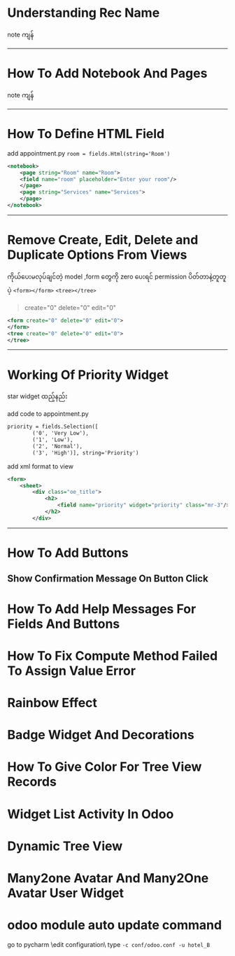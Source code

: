 
# Understanding Rec Name

note ကျန်

------------

# How To Add Notebook And Pages
note ကျန်

------------
# How To Define HTML Field

add appointment.py
`room = fields.Html(string='Room')`
```xml
<notebook>
	<page string="Room" name="Room">
	<field name="room" placeholder="Enter your room"/>
	</page>
	<page string="Services" name="Services">
	</page>
</notebook>
```
---------------

# Remove Create, Edit, Delete and Duplicate Options From Views 

ကိုယ်ပေးမလုပ်ချင်တဲ့ model ,form တွေကို zero ပေးရင် permission ပိတ်တာနဲ့တူတူပဲ့
`<form></form>` `<tree></tree>`

> create="0" delete="0" edit="0"

```xml
<form create="0" delete="0" edit="0">
</form>
<tree create="0" delete="0" edit="0">
</tree>
```

------------
# Working Of Priority Widget

star widget ထည့်နည်း

add code to appointment.py
```xml
priority = fields.Selection([
        ('0', 'Very Low'),
        ('1', 'Low'),
        ('2', 'Normal'),
        ('3', 'High')], string='Priority')
```
add xml format to view
```xml
<form>
	<sheet>
		<div class="oe_title">
			<h2>
				<field name="priority" widget="priority" class="mr-3"/>
			</h2>
		</div>
```

------------

# How To Add Buttons

## Show Confirmation Message On Button Click

# How To Add Help Messages For Fields And Buttons

# How To Fix Compute Method Failed To Assign Value Error

# Rainbow Effect

# Badge Widget And Decorations

# How To Give Color For Tree View Records

# Widget List Activity In Odoo

# Dynamic Tree View

# Many2one Avatar And Many2One Avatar User Widget 

# odoo module auto update command

go to pycharm \edit configuration\ type `-c conf/odoo.conf -u hotel_B`






